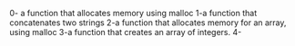 0- a function that allocates memory using malloc
1-a function that concatenates two strings
2-a function that allocates memory for an array, using malloc
3-a function that creates an array of integers.
4-
